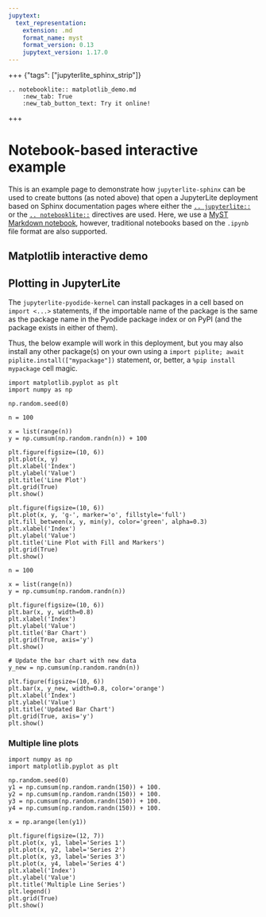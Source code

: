 ```yaml
---
jupytext:
  text_representation:
    extension: .md
    format_name: myst
    format_version: 0.13
    jupytext_version: 1.17.0
---
```



+++ {"tags": ["jupyterlite_sphinx_strip"]}

<!-- Here, we specify the NotebookLite directive from jupyterlite-sphinx:
https://jupyterlite-sphinx.readthedocs.io/en/stable/directives/notebooklite.html

This directive is used to include a JupyterLite notebook in the documentation using
the Notebook interface. We'll use the "new tab" option to create a button that will
open the JupyterLite deployment with it, and customise the button text.

The button does not contain a style by default. You may use CSS to style it as per
your needs and requirements, according to the theme used. We describe it here:
https://jupyterlite-sphinx.readthedocs.io/en/stable/directives/try_examples.html#configuration

For the purposes of this demo, we have provided a custom CSS file in the
`docs/source/_static` directory, which is included in the Sphinx build process.

If the strip_tagged_cells configuration option is set in conf.py, any cell that is
wrapped in the `jupyterlite_sphinx_strip` tag will be stripped from the final output,
so that it won't be included in the JupyterLite deployment.
-->

```{eval-rst}
.. notebooklite:: matplotlib_demo.md
    :new_tab: True
    :new_tab_button_text: Try it online!
```

+++

# Notebook-based interactive example

This is an example page to demonstrate how `jupyterlite-sphinx` can be used to create buttons (as noted above) that open a JupyterLite deployment based on Sphinx documentation pages where either the [`.. jupyterlite::`](https://jupyterlite-sphinx.readthedocs.io/en/stable/directives/jupyterlite.html) or the [`.. notebooklite::`](https://jupyterlite-sphinx.readthedocs.io/en/stable/directives/notebooklite.html) directives are used. Here, we use a [MyST Markdown notebook](https://myst-nb.readthedocs.io/en/v0.9.1/use/markdown.html), however, traditional notebooks based on the `.ipynb` file format are also supported.

## Matplotlib interactive demo

## Plotting in JupyterLite

The `jupyterlite-pyodide-kernel` can install packages in a cell based on `import <...>` statements, if the importable name of the package is the same as the package name in the Pyodide package index or on PyPI (and the package exists in either of them).

Thus, the below example will work in this deployment, but you may also install any other package(s) on your own using a `import piplite; await piplite.install(["mypackage"])` statement, or, better, a `%pip install mypackage` cell magic.

```{code-cell}
import matplotlib.pyplot as plt
import numpy as np

np.random.seed(0)

n = 100

x = list(range(n))
y = np.cumsum(np.random.randn(n)) + 100

plt.figure(figsize=(10, 6))
plt.plot(x, y)
plt.xlabel('Index')
plt.ylabel('Value')
plt.title('Line Plot')
plt.grid(True)
plt.show()
```

```{code-cell}
plt.figure(figsize=(10, 6))
plt.plot(x, y, 'g-', marker='o', fillstyle='full')
plt.fill_between(x, y, min(y), color='green', alpha=0.3)
plt.xlabel('Index')
plt.ylabel('Value')
plt.title('Line Plot with Fill and Markers')
plt.grid(True)
plt.show()
```

```{code-cell}
n = 100

x = list(range(n))
y = np.cumsum(np.random.randn(n))

plt.figure(figsize=(10, 6))
plt.bar(x, y, width=0.8)
plt.xlabel('Index')
plt.ylabel('Value')
plt.title('Bar Chart')
plt.grid(True, axis='y')
plt.show()
```

```{code-cell}
# Update the bar chart with new data
y_new = np.cumsum(np.random.randn(n))

plt.figure(figsize=(10, 6))
plt.bar(x, y_new, width=0.8, color='orange')
plt.xlabel('Index')
plt.ylabel('Value')
plt.title('Updated Bar Chart')
plt.grid(True, axis='y')
plt.show()
```

### Multiple line plots

```{code-cell}
import numpy as np
import matplotlib.pyplot as plt

np.random.seed(0)
y1 = np.cumsum(np.random.randn(150)) + 100.
y2 = np.cumsum(np.random.randn(150)) + 100.
y3 = np.cumsum(np.random.randn(150)) + 100.
y4 = np.cumsum(np.random.randn(150)) + 100.

x = np.arange(len(y1))

plt.figure(figsize=(12, 7))
plt.plot(x, y1, label='Series 1')
plt.plot(x, y2, label='Series 2')
plt.plot(x, y3, label='Series 3')
plt.plot(x, y4, label='Series 4')
plt.xlabel('Index')
plt.ylabel('Value')
plt.title('Multiple Line Series')
plt.legend()
plt.grid(True)
plt.show()
```